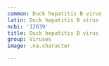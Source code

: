 ```yaml
---
common: Duck hepatitis B virus
latin: Duck hepatitis B virus
ncbi: '12639'
title: Duck hepatitis B virus
group: Viruses
image: .na.character

---
```

